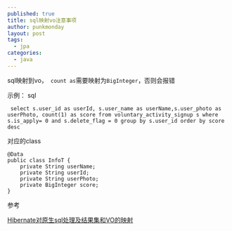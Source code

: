 ```yaml
---
published: true
title: sql映射vo注意事项
author: punkmonday
layout: post
tags:
  - jpa
categories:
  - java
---
```

sql映射到vo，``` count as```需要映射为```BigInteger```，否则会报错

示例：
sql
```
 select s.user_id as userId, s.user_name as userName,s.user_photo as userPhoto, count(1) as score from voluntary_activity_signup s where s.is_apply= 0 and s.delete_flag = 0 group by s.user_id order by score desc
```

对应的class

```
@Data
public class InfoT {
    private String userName;
    private String userId;
    private String userPhoto;
    private BigInteger score;
}
```


参考 

[ Hibernate对原生sql处理及结果集和VO的映射](https://blog.csdn.net/richerg85/article/details/41745819 " Hibernate对原生sql处理及结果集和VO的映射")
